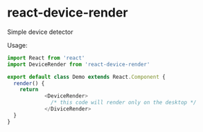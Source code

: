 # react-device-render
Simple device detector

Usage:
```javascript
import React from 'react'
import DeviceRender from 'react-device-render'

export default class Demo extends React.Component {
  render() {
    return 
            <DeviceRender>
              /* this code will render only on the desktop */
            </DiviceRender>
  }
}
```
